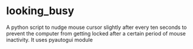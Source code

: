 # looking_busy
A python script to nudge mouse cursor slightly after every ten seconds to prevent the computer from getting locked after a certain period of mouse inactivity.
It uses pyautogui module
